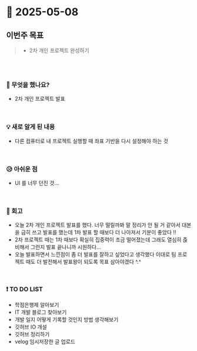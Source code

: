 # 📅 2025-05-08

## 이번주 목표
>- 2차 개인 프로젝트 완성하기

<br><br>

### 👀 무엇을 했나요?
- 2차 개인 프로젝트 발표 
<br>

### 💡 새로 알게 된 내용
- 다른 컴퓨터로 내 프로젝트 실행할 때 좌표 기반을 다시 설정해야 하는 것
<br>

### 😥 아쉬운 점
- UI 를 너무 던진 것...
<br>

### 💬 회고
- 오늘 2차 개인 프로젝트 발표를 했다. 너무 떨릴까봐 말 정리가 안 될 거 같아서 대본을 급히 쓰고 발표를 했는데 1차 발표 할 때보다 더 나아져서 기분이 좋았다 !!
- 2차 프로젝트 때는 1차 때보다 확실히 집중력이 조금 떨어졌는데 그래도 열심히 줁비해서 그런지  발표 끝나니까 시원하다...
- 오늘 발표하면서 느낀점이 좀 더 발표를 잘하고 싶었다고 생각했다 이대로 팀 프로젝트 때도 더 발전해서 발표왕이 되도록 목표 삼아야겠다 ^.^
<br>

### ❗ TO DO LIST
- 학점은행제 알아보기
- IT 개발 블로그 찾아보기
- 개발 일지 어떻게 기록할 것인지 방법 생각해보기
- 깃허브 IO 개설
- 깃허브 정리하기
- velog 임시저장한 글 업로드

